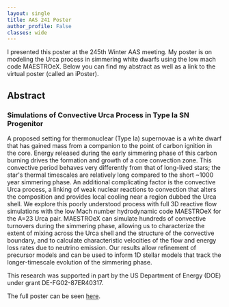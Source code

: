 ```yaml
---
layout: single
title: AAS 241 Poster
author_profile: False
classes: wide
---
```


I presented this poster at the 245th Winter AAS meeting.
My poster is on modeling the Urca process in simmering white dwarfs using the low mach code MAESTROeX. Below you can find my abstract as well as a link to the virtual poster (called an iPoster).

## Abstract
###   Simulations of Convective Urca Process in Type Ia SN Progenitor
A proposed setting for thermonuclear (Type Ia) supernovae is a white dwarf that has gained mass from a companion to the point of carbon ignition in the core. Energy released during the early simmering phase of this carbon burning drives the formation and growth of a core convection zone. This convective period behaves very differently from that of long-lived stars; the star's thermal timescales are relatively long compared to the short ~1000 year simmering phase. An additional complicating factor is the convective Urca process, a linking of weak nuclear reactions to convection that alters the composition and provides local cooling near a region dubbed the Urca shell. We explore this poorly understood process with full 3D reactive flow simulations with the low Mach number hydrodynamic code MAESTROeX for the A=23 Urca pair. MAESTROeX can simulate hundreds of convective turnovers during the simmering phase, allowing us to characterize the extent of mixing across the Urca shell and the structure of the convective boundary, and to calculate characteristic velocities of the flow and energy loss rates due to neutrino emission. Our results allow refinement of precursor models and can be used to inform 1D stellar models that track the longer-timescale evolution of the simmering phase.

This research was supported in part by the US Department of Energy (DOE) under grant DE-FG02-87ER40317.



The full poster can be seen [here](https://aas245-aas.ipostersessions.com/default.aspx?s=78-86-B0-2C-B1-80-C6-84-7E-42-81-25-BC-1D-0C-9A).

